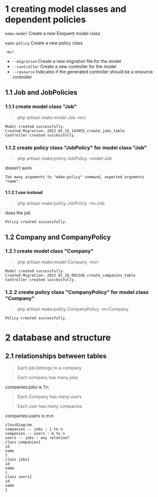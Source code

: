 # 1 creating model classes and dependent policies

```make:model``` Create a new Eloquent model class

```make:policy``` Create a new policy class

```-mcr```

- ```--migration``` Create a new migration file for the model
- ```--controller``` Create a new controller for the model
- ```--resource``` Indicates if the generated controller should be a resource controller

## 1.1 Job and JobPolicies

### 1.1.1 create model class "Job"

> php artisan make:model Job -mcr

    Model created successfully.
    Created Migration: 2022_01_25_143055_create_jobs_table
    Controller created successfully.

### 1.1.2 create policy class "JobPolicy" for model class "Job"

> php artisan make:policy JobPolicy -model:Job

doesn't work

    Too many arguments to "make:policy" command, expected arguments "name".

#### 1.1.2.1 use instead

> php artisan make:policy JobPolicy -m=Job

does the job

    Policy created successfully.

## 1.2 Company and CompanyPolicy

### 1.2.1 create model class "Company"

> php artisan make:model Company -mcr

    Model created successfully.
    Created Migration: 2022_01_26_091248_create_companies_table
    Controller created successfully.

### 1.2.2 create policy class "CompanyPolicy" for model class "Company"

> php artisan make:policy CompanyPolicy -m=Company

    Policy created successfully.

# 2 database and structure

## 2.1 relationships between tables

> Each job belongs to a company
>
> Each company has many jobs

companies:jobs is 1:n


> Each Company has many users
>
> Each user has many companies

companies:users is m:n

```mermaid
classDiagram
companies -- jobs : 1 to n
companies -- users : m to n
users -- jobs : any relation?
class companies{
id
name
}
class jobs{
id
name
}
class users{
id
name
}

```
